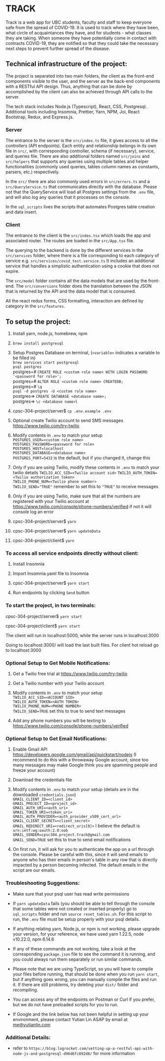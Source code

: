 # TRACK

Track is a web app for UBC students, faculty and staff to keep everyone safe from the spread of COVID-19. It is used to track where they have been, what circle of acquaintances they have, and for students - what classes they are taking. When someone they have potentially come in contact with contracts COVID-19, they are notified so that they could take the necessary next steps to prevent further spread of the disease.

## Technical infrastructure of the project:

The project is separated into two main folders, the client as the front-end components visible to the user, and the server as the back-end components with a RESTful API design. Thus, anything that can be done by accomplished by the client can also be achieved through API calls to the server.

The tech stack includes Node.js (Typescript), React, CSS, Postgresql. Additional tools including Insomnia, Prettier, Yarn, NPM, Joi, React Bootstrap, Redux, and Express.js.


### Server

The entrance to the server is the `src/index.ts` file, it gives access to all the controllers (API endpoints). Each entity and relationship belongs in its own file in `src/`, with corresponding controller, schema (if necessary), service, and queries file. There are also additional folders named `src/joins` and `src/helpers` that supports any queries using multiple tables and helper functionalities (commonly used queries, tables column names as constants, parsers, etc.) respectively.

In the `src/` there are also commonly used errors in `src/errors.ts` and a `src/QueryService.ts` that communicates directly with the database. Please not that the QueryService will load all Postgres settings from the `.env` file, and will also log any queries that it processes on the console.

In the `sql_scripts` lives the scripts that automates Postgres table creation and data insert.


### Client

The entrance to the client is the `src/index.tsx` which loads the app and associated router. The routes are loaded in the `src/App.tsx` file.

The querying to the backend is done by the different services in the `src/services` folder, where there is a file corresponding to each category of service e.g. `src/services/covid_test.service.ts` It includes an additional service that handles a simplistic authentication using a cookie that does not expire.

The `src/model` folder contains all the data models that are used by the front-end. The `src/conversions` folder does the translation between the JSON that is returned by the API and the data model that is consumed.

All the react redux forms, CSS formatting, interaction are defined by category in the `src/features`.

## To setup the project:

1. Install yarn, node.js, homebrew, npm

1. `brew install postgresql`

1. Setup Postgres Database on terminal, (`<variable>` indicates a variable to be filled in)\
   `brew services start postgresql`\
   `psql postgres`\
   postgres=# `CREATE ROLE <custom role name> WITH LOGIN PASSWORD '<password for role>';`\
   postgres=# `ALTER ROLE <custom role name> CREATEDB;`\
   postgres=# `\q`\
   `psql -d postgres -U <custom role name>`\
   postgres=> `CREATE DATABASE <database name>;`\
   postgres=> `\c <database name>`\

1. cpsc-304-project/server\$ `cp .env.example .env`

1. Optional create Twilio account to send SMS messages https://www.twilio.com/try-twilio

1. Modify contents in `.env` to match your setup\
   `POSTGRES_USER=<custom role name>`\
   `POSTGRES_PASSWORD=<password for role>`\
   `POSTGRES_HOST=localhost`\
   `POSTGRES_DATABASE=<database name>`\
   `POSTGRES_PORT=5432` is the default, but if you changed it, change this

1. Only if you are using Twilio, modify these contents in `.env` to match your twilio details
   `TWILIO_ACC_SID=<Twilio account sid>`
   `TWILIO_AUTH_TOKEN=<Twilio authorization token>`\
   `TWILIO_PHONE_NUM=<Twilio phone number>`\
   `TWILIO_SEND="TRUE"` remember to set this to `"TRUE"` to receive messages

1. Only if you are using Twilio, make sure that all the numbers are registered with your Twilio account at https://www.twilio.com/console/phone-numbers/verified if not it will console log an error

1. cpsc-304-project/server\$ `yarn`

1. cpsc-304-project/server\$ `yarn updateData`

1. cpsc-304-project/client\$ `yarn`

### To access all service endpoints directly without client:

1. Install Insomnia

1. Import Insomnia.yaml file to Insomnia

1. cpsc-304-project/server$ `yarn start`

1. Run endpoints by clicking `Send` button

### To start the project, in two terminals:

cpsc-304-project/server$ `yarn start`

cpsc-304-project/client$ `yarn start`

The client will run in localhost:5000, while the server runs in localhost:3000

Going to localhost:3000/ will load the last built files. For client hot reload go to localhost:3000

### Optional Setup to Get Mobile Notifications:

1. Get a Twilio free trial at https://www.twilio.com/try-twilio

1. Get a Twilio number with your Twilio account

1. Modify contents in `.env` to match your setup\
   `TWILIO_ACC_SID=<ACCOUNT SID>`\
   `TWILIO_AUTH_TOKEN=<AUTH TOKEN>`\
   `TWILIO_PHONE_NUM=<PHONE NUMBER>`\
   `TWILIO_SEND=TRUE` set this to true to send text messages
   
1. Add any phone numbers you will be texting to https://www.twilio.com/console/phone-numbers/verified

### Optional Setup to Get Email Notifications:

1. Enable Gmail API https://developers.google.com/gmail/api/quickstart/nodejs (I recommend to do this with a throwaway Google account, since too many messages may make Google think you are spamming people and freeze your account)

1. Download the credentials file

1. Modify contents in `.env` to match your setup (details are in the downloaded `credentials.json`)\
   `GMAIL_CLIENT_ID=<client_id>`\
   `GMAIL_PROJECT_ID=<project_id>`\
   `GMAIL_AUTH_URI=<auth_uri>`\
   `GMAIL_TOKEN_URI=<token_uri>`\
   `GMAIL_AUTH_PROVIDER=<auth_provider_x509_cert_url>`\
   `GMAIL_CLIENT_SECRET=<client_secret>`\
   `GMAIL_REDIRECT_URI=<redirect_uris[0]>` I believe the default is `urn:ietf:wg:oauth:2.0:oob`\
   `GMAIL_SENDER=cpsc304.project.track@gmail.com`\
   `GMAIL_SEND=TRUE` set this to true to send email notifications
   
1. On first run, it will ask for you to authenticate the app on a url through the console. Please be careful with this, since it will send emails to anyone 
who has their emails in person's table in any row that is directly impacted by a person becoming infected. The default emails in the script are our emails.


### Troubleshooting Suggestions:

* Make sure that your psql user has read write permissions

* If `yarn updateData` fails (you should be able to tell through the console that some tables were not created or inserted properly) go to `sql_scripts` folder and run `source reset_tables.sh`. For this script to run, the `.env` file must be setup properly with your psql details.

* If anything relating yarn, Node.js, or npm is not working, please upgrade your version, for your reference, we have used yarn 1.22.5, node v10.22.0, npm 6.14.6

* If any of these commands are not working, take a look at the corresponding `package.json` file to see the command it is running, and you could always run them separately or run similar commands.

* Please note that we are using TypeScript, so you will have to compile your files before running, that should be done when you run `yarn start`, but if anything goes wrong, you can manually compile the files and run it. If there are still problems, try deleting your `dist/` folder and recompiling.

* You can access any of the endpoints on Postman or Curl if you prefer, but we do not have preloaded scripts for you to run.

* If Google and the link below has not been helpful in setting up your environment, please contact Yutian Lin ASAP by email at me@yutianlin.com

### Additional Details:

- refer to `https://blog.logrocket.com/setting-up-a-restful-api-with-node-js-and-postgresql-d96d6fc892d8/` for more information
